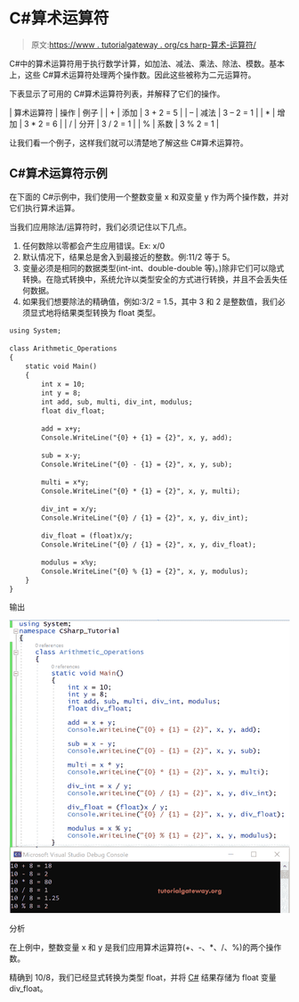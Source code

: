 # C#算术运算符

> 原文:[https://www . tutorialgateway . org/cs harp-算术-运算符/](https://www.tutorialgateway.org/csharp-arithmetic-operators/)

C#中的算术运算符用于执行数学计算，如加法、减法、乘法、除法、模数。基本上，这些 C#算术运算符处理两个操作数。因此这些被称为二元运算符。

下表显示了可用的 C#算术运算符列表，并解释了它们的操作。

| 算术运算符 | 操作 | 例子 |
| + | 添加 | 3 + 2 = 5 |
| – | 减法 | 3 – 2 = 1 |
| * | 增加 | 3 * 2 = 6 |
| / | 分开 | 3 / 2 = 1 |
| % | 系数 | 3 % 2 = 1 |

让我们看一个例子，这样我们就可以清楚地了解这些 C#算术运算符。

## C#算术运算符示例

在下面的 C#示例中，我们使用一个整数变量 x 和双变量 y 作为两个操作数，并对它们执行算术运算。

当我们应用除法/运算符时，我们必须记住以下几点。

1.  任何数除以零都会产生应用错误。Ex: x/0
2.  默认情况下，结果总是舍入到最接近的整数。例:11/2 等于 5。
3.  变量必须是相同的数据类型(int-int、double-double 等)。)除非它们可以隐式转换。在隐式转换中，系统允许以类型安全的方式进行转换，并且不会丢失任何数据。
4.  如果我们想要除法的精确值，例如:3/2 = 1.5，其中 3 和 2 是整数值，我们必须显式地将结果类型转换为 float 类型。

```
using System;

class Arithmetic_Operations
{
    static void Main()
    {
        int x = 10;
        int y = 8;
        int add, sub, multi, div_int, modulus;
        float div_float;

        add = x+y;
        Console.WriteLine("{0} + {1} = {2}", x, y, add);

        sub = x-y;
        Console.WriteLine("{0} - {1} = {2}", x, y, sub);

        multi = x*y;
        Console.WriteLine("{0} * {1} = {2}", x, y, multi);

        div_int = x/y;
        Console.WriteLine("{0} / {1} = {2}", x, y, div_int);

        div_float = (float)x/y;
        Console.WriteLine("{0} / {1} = {2}", x, y, div_float);

        modulus = x%y;
        Console.WriteLine("{0} % {1} = {2}", x, y, modulus);
    }
}
```

输出

![C# Arithmetic Operators 1](img/1e51bccc6c0058bf71762fc3318f1329.png)

分析

在上例中，整数变量 x 和 y 是我们应用算术运算符(+、-、*、/、%)的两个操作数。

精确到 10/8，我们已经显式转换为类型 float，并将 [C#](https://www.tutorialgateway.org/csharp-tutorial/) 结果存储为 float 变量 div_float。
